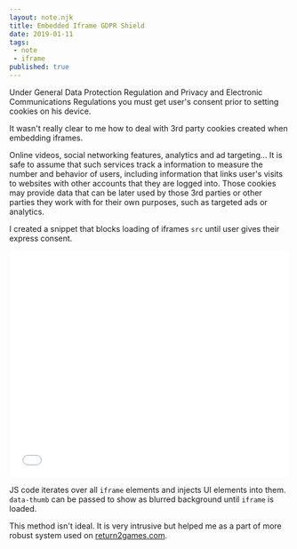 ```yaml
---
layout: note.njk
title: Embedded Iframe GDPR Shield
date: 2019-01-11
tags: 
 - note
 - iframe
published: true 
---
```

Under General Data Protection Regulation and Privacy and Electronic Communications Regulations you must get user's consent prior to setting cookies on his device.

It wasn't really clear to me how to deal with 3rd party cookies created when embedding iframes.

Online videos, social networking features, analytics and ad targeting... It is safe to assume that such services track a information to measure the number and behavior of users, including information that links user's visits to websites with other accounts that they are logged into. Those cookies may provide data that can be later used by those 3rd parties or other parties they work with for their own purposes, such as targeted ads or analytics. 

I created a snippet that blocks loading of iframes `src` until user gives their express consent.

<iframe
  height='408'
  scrolling='no'
  title='Embedded Iframe GDPR Shield' src='//codepen.io/adambuczek/embed/preview/QrRxgL/?height=403&theme-id=light&default-tab=result'
  frameborder='no'
  allowtransparency='true'
  allowfullscreen='true'
  style='width: 100%;'>
    See the Pen <a href='https://codepen.io/adambuczek/pen/QrRxgL/'>Embedded Iframe GDPR Shield</a> by Adam (<a href='https://codepen.io/adambuczek'>@adambuczek</a>) on <a href='https://codepen.io'>CodePen</a>.
</iframe>

JS code iterates over all `iframe` elements and injects UI elements into them. `data-thumb` can be passed to show as blurred background until `iframe` is loaded.

This method isn't ideal. It is very intrusive but helped me as a part of more robust system used on [return2games.com](https://return2games.com/).